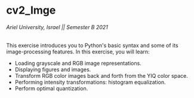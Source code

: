 # cv2_Imge

###### Ariel University, Israel || Semester B 2021

This exercise introduces you to Python's basic syntax and some of its image-processing features. 
In this exercise, you will learn:

* Loading grayscale and RGB image representations.
* Displaying figures and images.
* Transform RGB color images back and forth from the YIQ color space.
* Performing intensity transformations: histogram equalization.
* Perform optimal quantization.
